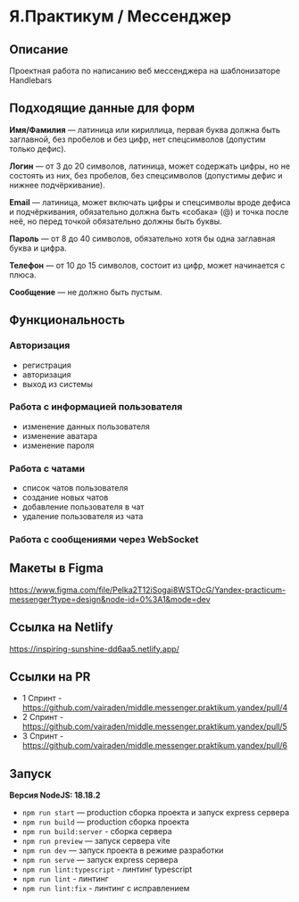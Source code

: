 # Я.Практикум / Мессенджер

## Описание
Проектная работа по написанию веб мессенджера на шаблонизаторе Handlebars

## Подходящие данные для форм
**Имя/Фамилия** — латиница или кириллица, первая буква должна быть заглавной, без пробелов и без цифр, нет спецсимволов (допустим только дефис).

**Логин** — от 3 до 20 символов, латиница, может содержать цифры, но не состоять из них, без пробелов, без спецсимволов (допустимы дефис и нижнее подчёркивание).

**Email** — латиница, может включать цифры и спецсимволы вроде дефиса и подчёркивания, обязательно должна быть «собака» (@) и точка после неё, но перед точкой обязательно должны быть буквы.

**Пароль** — от 8 до 40 символов, обязательно хотя бы одна заглавная буква и цифра.

**Телефон** — от 10 до 15 символов, состоит из цифр, может начинается с плюса.

**Сообщение** — не должно быть пустым.

## Функциональность

### Авторизация
- регистрация
- авторизация
- выход из системы

### Работа с информацией пользователя 
- изменение данных пользователя
- изменение аватара 
- изменение пароля

### Работа с чатами 
- список чатов пользователя
- создание новых чатов
- добавление пользователя в чат
- удаление пользователя из чата

### Работа с сообщениями через WebSocket

## Макеты в Figma
https://www.figma.com/file/Pelka2T12iSogai8WSTOcG/Yandex-practicum-messenger?type=design&node-id=0%3A1&mode=dev

## Ссылка на Netlify
https://inspiring-sunshine-dd6aa5.netlify.app/

## Сcылки на PR
- 1 Спринт - https://github.com/vairaden/middle.messenger.praktikum.yandex/pull/4
- 2 Спринт - https://github.com/vairaden/middle.messenger.praktikum.yandex/pull/5
- 3 Спринт - https://github.com/vairaden/middle.messenger.praktikum.yandex/pull/6

## Запуск
**Версия NodeJS: 18.18.2**

- `npm run start` — production сборка проекта и запуск express сервера
- `npm run build` — production сборка проекта
- `npm run build:server` - сборка сервера
- `npm run preview` — запуск сервера vite
- `npm run dev` — запуск проекта в режиме разработки
- `npm run serve` — запуск express сервера
- `npm run lint:typescript` - линтинг typescript
- `npm run lint` - линтинг
- `npm run lint:fix` - линтинг с исправлением

